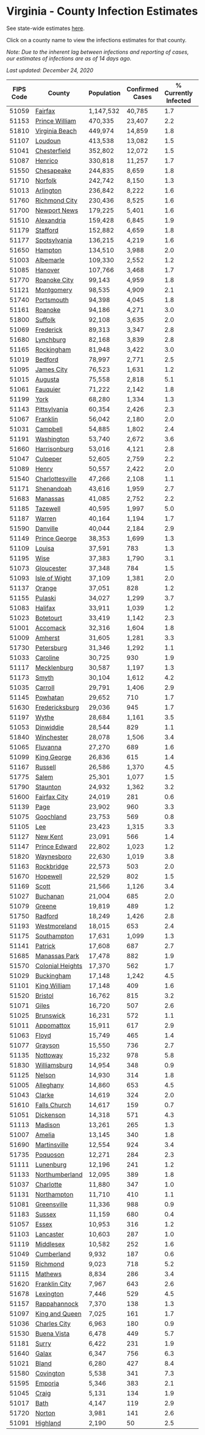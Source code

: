 # Virginia - County Infection Estimates

See state-wide estimates [here](/infections/us-va).

Click on a county name to view the infections estimates for that county.

*Note: Due to the inherent lag between infections and reporting of cases, our estimates of infections are as of 14 days ago.*

*Last updated: December 24, 2020*

|   FIPS Code |                               County |   Population |   Confirmed Cases |   % Currently Infected |   % Total Infected |
|-------------|--------------------------------------|--------------|-------------------|------------------------|--------------------|
|       51059 |                   [Fairfax](fairfax) |    1,147,532 |            40,785 |                    1.7 |               13.5 |
|       51153 |     [Prince William](prince-william) |      470,335 |            23,407 |                    2.2 |               18.4 |
|       51810 |     [Virginia Beach](virginia-beach) |      449,974 |            14,859 |                    1.8 |               10.6 |
|       51107 |                   [Loudoun](loudoun) |      413,538 |            13,082 |                    1.5 |               11.4 |
|       51041 |         [Chesterfield](chesterfield) |      352,802 |            12,072 |                    1.5 |               11.7 |
|       51087 |                   [Henrico](henrico) |      330,818 |            11,257 |                    1.7 |               12.0 |
|       51550 |             [Chesapeake](chesapeake) |      244,835 |             8,659 |                    1.8 |               11.5 |
|       51710 |                   [Norfolk](norfolk) |      242,742 |             8,150 |                    1.3 |               11.0 |
|       51013 |               [Arlington](arlington) |      236,842 |             8,222 |                    1.6 |               13.2 |
|       51760 |       [Richmond City](richmond-city) |      230,436 |             8,525 |                    1.6 |               12.9 |
|       51700 |         [Newport News](newport-news) |      179,225 |             5,401 |                    1.6 |                9.7 |
|       51510 |             [Alexandria](alexandria) |      159,428 |             6,845 |                    1.9 |               16.7 |
|       51179 |                 [Stafford](stafford) |      152,882 |             4,659 |                    1.8 |               10.4 |
|       51177 |         [Spotsylvania](spotsylvania) |      136,215 |             4,219 |                    1.6 |               10.6 |
|       51650 |                   [Hampton](hampton) |      134,510 |             3,988 |                    2.0 |                9.5 |
|       51003 |               [Albemarle](albemarle) |      109,330 |             2,552 |                    1.2 |                7.7 |
|       51085 |                   [Hanover](hanover) |      107,766 |             3,468 |                    1.7 |               10.2 |
|       51770 |         [Roanoke City](roanoke-city) |       99,143 |             4,959 |                    1.8 |               15.6 |
|       51121 |             [Montgomery](montgomery) |       98,535 |             4,909 |                    2.1 |               15.1 |
|       51740 |             [Portsmouth](portsmouth) |       94,398 |             4,045 |                    1.8 |               14.3 |
|       51161 |                   [Roanoke](roanoke) |       94,186 |             4,271 |                    3.0 |               13.7 |
|       51800 |                   [Suffolk](suffolk) |       92,108 |             3,635 |                    2.0 |               13.2 |
|       51069 |               [Frederick](frederick) |       89,313 |             3,347 |                    2.8 |               12.3 |
|       51680 |               [Lynchburg](lynchburg) |       82,168 |             3,839 |                    2.8 |               14.3 |
|       51165 |             [Rockingham](rockingham) |       81,948 |             3,422 |                    3.0 |               14.5 |
|       51019 |                   [Bedford](bedford) |       78,997 |             2,771 |                    2.5 |               10.6 |
|       51095 |             [James City](james-city) |       76,523 |             1,631 |                    1.2 |                7.6 |
|       51015 |                   [Augusta](augusta) |       75,558 |             2,818 |                    5.1 |               11.3 |
|       51061 |                 [Fauquier](fauquier) |       71,222 |             2,142 |                    1.8 |               10.3 |
|       51199 |                         [York](york) |       68,280 |             1,334 |                    1.3 |                6.2 |
|       51143 |         [Pittsylvania](pittsylvania) |       60,354 |             2,426 |                    2.3 |               12.4 |
|       51067 |                 [Franklin](franklin) |       56,042 |             2,180 |                    2.0 |               11.5 |
|       51031 |                 [Campbell](campbell) |       54,885 |             1,802 |                    2.4 |                9.7 |
|       51191 |             [Washington](washington) |       53,740 |             2,672 |                    3.6 |               15.0 |
|       51660 |         [Harrisonburg](harrisonburg) |       53,016 |             4,121 |                    2.8 |               28.8 |
|       51047 |                 [Culpeper](culpeper) |       52,605 |             2,759 |                    2.2 |               19.3 |
|       51089 |                       [Henry](henry) |       50,557 |             2,422 |                    2.0 |               15.1 |
|       51540 |   [Charlottesville](charlottesville) |       47,266 |             2,108 |                    1.1 |               14.5 |
|       51171 |             [Shenandoah](shenandoah) |       43,616 |             1,959 |                    2.7 |               16.3 |
|       51683 |                 [Manassas](manassas) |       41,085 |             2,752 |                    2.2 |               27.5 |
|       51185 |                 [Tazewell](tazewell) |       40,595 |             1,997 |                    5.0 |               14.0 |
|       51187 |                     [Warren](warren) |       40,164 |             1,194 |                    1.7 |               10.2 |
|       51590 |                 [Danville](danville) |       40,044 |             2,184 |                    2.9 |               16.9 |
|       51149 |       [Prince George](prince-george) |       38,353 |             1,699 |                    1.3 |               14.4 |
|       51109 |                     [Louisa](louisa) |       37,591 |               783 |                    1.3 |                6.9 |
|       51195 |                         [Wise](wise) |       37,383 |             1,790 |                    3.1 |               14.3 |
|       51073 |             [Gloucester](gloucester) |       37,348 |               784 |                    1.5 |                6.4 |
|       51093 |       [Isle of Wight](isle-of-wight) |       37,109 |             1,381 |                    2.0 |               12.6 |
|       51137 |                     [Orange](orange) |       37,051 |               828 |                    1.2 |                7.5 |
|       51155 |                   [Pulaski](pulaski) |       34,027 |             1,299 |                    3.7 |               11.2 |
|       51083 |                   [Halifax](halifax) |       33,911 |             1,039 |                    1.2 |                9.4 |
|       51023 |               [Botetourt](botetourt) |       33,419 |             1,142 |                    2.3 |               10.5 |
|       51001 |                 [Accomack](accomack) |       32,316 |             1,604 |                    1.8 |               23.1 |
|       51009 |                   [Amherst](amherst) |       31,605 |             1,281 |                    3.3 |               12.3 |
|       51730 |             [Petersburg](petersburg) |       31,346 |             1,292 |                    1.1 |               14.0 |
|       51033 |                 [Caroline](caroline) |       30,725 |               930 |                    1.9 |                9.7 |
|       51117 |           [Mecklenburg](mecklenburg) |       30,587 |             1,197 |                    1.3 |               14.1 |
|       51173 |                       [Smyth](smyth) |       30,104 |             1,612 |                    4.2 |               16.1 |
|       51035 |                   [Carroll](carroll) |       29,791 |             1,406 |                    2.9 |               14.9 |
|       51145 |                 [Powhatan](powhatan) |       29,652 |               710 |                    1.7 |                7.5 |
|       51630 |     [Fredericksburg](fredericksburg) |       29,036 |               945 |                    1.7 |               11.5 |
|       51197 |                       [Wythe](wythe) |       28,684 |             1,161 |                    3.5 |               12.2 |
|       51053 |               [Dinwiddie](dinwiddie) |       28,544 |               829 |                    1.1 |                9.5 |
|       51840 |             [Winchester](winchester) |       28,078 |             1,506 |                    3.4 |               18.0 |
|       51065 |                 [Fluvanna](fluvanna) |       27,270 |               689 |                    1.6 |                9.0 |
|       51099 |           [King George](king-george) |       26,836 |               615 |                    1.4 |                7.6 |
|       51167 |                   [Russell](russell) |       26,586 |             1,370 |                    4.5 |               15.1 |
|       51775 |                       [Salem](salem) |       25,301 |             1,077 |                    1.5 |               13.2 |
|       51790 |                 [Staunton](staunton) |       24,932 |             1,362 |                    3.2 |               16.5 |
|       51600 |         [Fairfax City](fairfax-city) |       24,019 |               281 |                    0.6 |                4.3 |
|       51139 |                         [Page](page) |       23,902 |               960 |                    3.3 |               14.3 |
|       51075 |               [Goochland](goochland) |       23,753 |               569 |                    0.8 |                8.6 |
|       51105 |                           [Lee](lee) |       23,423 |             1,315 |                    3.3 |               16.7 |
|       51127 |                 [New Kent](new-kent) |       23,091 |               566 |                    1.4 |                7.6 |
|       51147 |       [Prince Edward](prince-edward) |       22,802 |             1,023 |                    1.2 |               15.4 |
|       51820 |             [Waynesboro](waynesboro) |       22,630 |             1,019 |                    3.8 |               14.0 |
|       51163 |             [Rockbridge](rockbridge) |       22,573 |               503 |                    2.0 |                6.6 |
|       51670 |                 [Hopewell](hopewell) |       22,529 |               802 |                    1.5 |               11.8 |
|       51169 |                       [Scott](scott) |       21,566 |             1,126 |                    3.4 |               15.6 |
|       51027 |                 [Buchanan](buchanan) |       21,004 |               685 |                    2.0 |                9.5 |
|       51079 |                     [Greene](greene) |       19,819 |               489 |                    1.2 |                7.9 |
|       51750 |                   [Radford](radford) |       18,249 |             1,426 |                    2.8 |               23.9 |
|       51193 |         [Westmoreland](westmoreland) |       18,015 |               653 |                    2.4 |               11.9 |
|       51175 |           [Southampton](southampton) |       17,631 |             1,099 |                    1.3 |               22.0 |
|       51141 |                   [Patrick](patrick) |       17,608 |               687 |                    2.7 |               12.1 |
|       51685 |       [Manassas Park](manassas-park) |       17,478 |               882 |                    1.9 |               20.3 |
|       51570 | [Colonial Heights](colonial-heights) |       17,370 |               562 |                    1.7 |               11.7 |
|       51029 |             [Buckingham](buckingham) |       17,148 |             1,242 |                    4.5 |               29.6 |
|       51101 |         [King William](king-william) |       17,148 |               409 |                    1.6 |                7.5 |
|       51520 |                   [Bristol](bristol) |       16,762 |               815 |                    3.2 |               14.1 |
|       51071 |                       [Giles](giles) |       16,720 |               507 |                    2.6 |                8.9 |
|       51025 |               [Brunswick](brunswick) |       16,231 |               572 |                    1.1 |               11.6 |
|       51011 |             [Appomattox](appomattox) |       15,911 |               617 |                    2.9 |               12.1 |
|       51063 |                       [Floyd](floyd) |       15,749 |               465 |                    1.4 |                9.0 |
|       51077 |                   [Grayson](grayson) |       15,550 |               736 |                    2.7 |               14.7 |
|       51135 |                 [Nottoway](nottoway) |       15,232 |               978 |                    5.8 |               19.4 |
|       51830 |         [Williamsburg](williamsburg) |       14,954 |               348 |                    0.9 |                8.5 |
|       51125 |                     [Nelson](nelson) |       14,930 |               314 |                    1.8 |                6.4 |
|       51005 |               [Alleghany](alleghany) |       14,860 |               653 |                    4.5 |               12.6 |
|       51043 |                     [Clarke](clarke) |       14,619 |               324 |                    2.0 |                7.3 |
|       51610 |         [Falls Church](falls-church) |       14,617 |               159 |                    0.7 |                5.0 |
|       51051 |               [Dickenson](dickenson) |       14,318 |               571 |                    4.3 |               11.7 |
|       51113 |                   [Madison](madison) |       13,261 |               265 |                    1.3 |                6.9 |
|       51007 |                     [Amelia](amelia) |       13,145 |               340 |                    1.8 |                8.6 |
|       51690 |         [Martinsville](martinsville) |       12,554 |               924 |                    3.4 |               23.0 |
|       51735 |                 [Poquoson](poquoson) |       12,271 |               284 |                    2.3 |                7.2 |
|       51111 |               [Lunenburg](lunenburg) |       12,196 |               241 |                    1.2 |                6.3 |
|       51133 |     [Northumberland](northumberland) |       12,095 |               389 |                    1.8 |               10.0 |
|       51037 |               [Charlotte](charlotte) |       11,880 |               347 |                    1.0 |                9.1 |
|       51131 |           [Northampton](northampton) |       11,710 |               410 |                    1.1 |               16.5 |
|       51081 |           [Greensville](greensville) |       11,336 |               988 |                    0.9 |               31.7 |
|       51183 |                     [Sussex](sussex) |       11,159 |               680 |                    0.4 |               22.7 |
|       51057 |                       [Essex](essex) |       10,953 |               316 |                    1.2 |                9.9 |
|       51103 |               [Lancaster](lancaster) |       10,603 |               287 |                    1.0 |                8.5 |
|       51119 |               [Middlesex](middlesex) |       10,582 |               252 |                    1.6 |                7.4 |
|       51049 |             [Cumberland](cumberland) |        9,932 |               187 |                    0.6 |                7.0 |
|       51159 |                 [Richmond](richmond) |        9,023 |               718 |                    5.2 |               31.6 |
|       51115 |                   [Mathews](mathews) |        8,834 |               286 |                    3.4 |                9.4 |
|       51620 |       [Franklin City](franklin-city) |        7,967 |               643 |                    2.6 |               26.6 |
|       51678 |               [Lexington](lexington) |        7,446 |               529 |                    4.5 |               20.5 |
|       51157 |         [Rappahannock](rappahannock) |        7,370 |               138 |                    1.3 |                6.4 |
|       51097 |     [King and Queen](king-and-queen) |        7,025 |               161 |                    1.7 |                7.1 |
|       51036 |         [Charles City](charles-city) |        6,963 |               180 |                    0.9 |                8.9 |
|       51530 |           [Buena Vista](buena-vista) |        6,478 |               449 |                    5.7 |               21.4 |
|       51181 |                       [Surry](surry) |        6,422 |               231 |                    1.9 |               11.4 |
|       51640 |                       [Galax](galax) |        6,347 |               756 |                    6.3 |               41.7 |
|       51021 |                       [Bland](bland) |        6,280 |               427 |                    8.4 |               20.4 |
|       51580 |               [Covington](covington) |        5,538 |               341 |                    7.3 |               17.8 |
|       51595 |                   [Emporia](emporia) |        5,346 |               383 |                    2.1 |               27.0 |
|       51045 |                       [Craig](craig) |        5,131 |               134 |                    1.9 |                8.1 |
|       51017 |                         [Bath](bath) |        4,147 |               119 |                    2.9 |                8.1 |
|       51720 |                     [Norton](norton) |        3,981 |               141 |                    2.6 |               10.3 |
|       51091 |                 [Highland](highland) |        2,190 |                50 |                    2.5 |                6.5 |